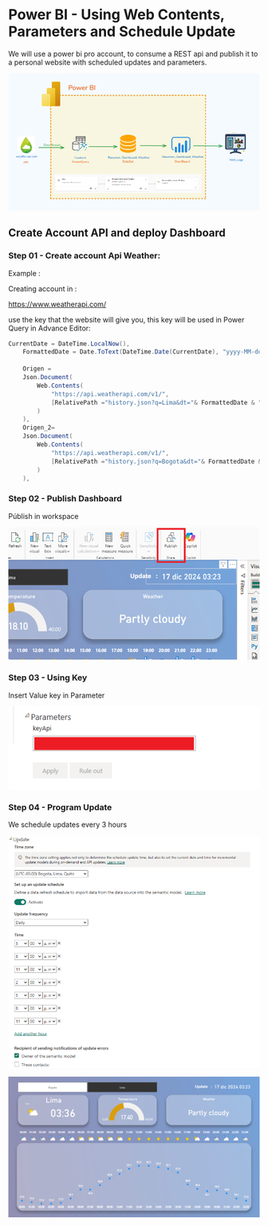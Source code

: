 # Power BI - Using Web Contents, Parameters and Schedule Update

We will use a power bi pro account, to consume a REST api and publish it to a personal website with scheduled updates and parameters.

![DataFlow](img/05_img.png)

## Create Account API and deploy Dashboard

### Step 01 -  Create account Api Weather:

Example :

Creating account in :

https://www.weatherapi.com/

use the key that the website will give you, this key will be used in Power Query in Advance Editor:

``` powerShell
CurrentDate = DateTime.LocalNow(),
    FormattedDate = Date.ToText(DateTime.Date(CurrentDate), "yyyy-MM-dd"),

    Origen = 
    Json.Document(
        Web.Contents(
            "https://api.weatherapi.com/v1/",
            [RelativePath ="history.json?q=Lima&dt="& FormattedDate & "&end_dt=" & FormattedDate & "&key=" & keyApi ]
        )
    ),
    Origen_2= 
    Json.Document(
        Web.Contents(
            "https://api.weatherapi.com/v1/",
            [RelativePath ="history.json?q=Bogota&dt="& FormattedDate & "&end_dt=" & FormattedDate & "&key=" & keyApi ]
        )
    ),
``` 

### Step 02 - Publish Dashboard

Públish in workspace

![DataFlow](img/03_img.png)


### Step 03 - Using Key

Insert Value key in Parameter

![DataFlow](img/01_img.png)


### Step 04 - Program Update

We schedule updates every 3 hours

![DataFlow](img/04_img.png)



![DataFlow](img/02_img.png)